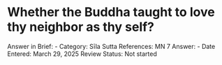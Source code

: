 # Whether the Buddha taught to love thy neighbor as thy self?

Answer in Brief: -
 Category: Sīla
Sutta References: MN 7
Answer: -
Date Entered: March 29, 2025
Review Status: Not started